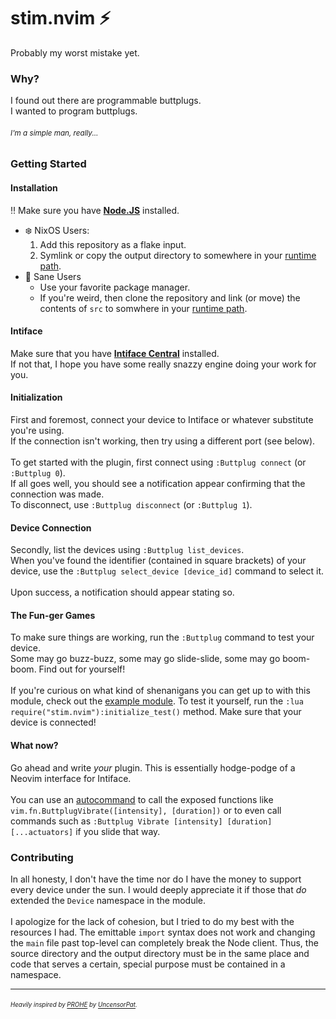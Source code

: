# stim.nvim ⚡

Probably my worst mistake yet.

<h3> Why?</h3>

<p>
    I found out there are programmable buttplugs.
    <br />
    I wanted to program buttplugs.
    <h6><sub>I'm a simple man, really...</sub></h6>
</p>

<h3>Getting Started</h3>
<h4> Installation</h5>
 ‼️ Make sure you have <a href="https://nodejs.org"><b>Node.JS</b></a> installed.
<br />
<ul>
    <li>
        ❄️ NixOS Users:
        <ol>
            <li>Add this repository as a flake input.</li>
            <li>Symlink or copy the output directory to somewhere in your <a href="https://github.com/neovim/node-client/issues/106">runtime path</a>.
        </ol>
    </li>
    <li>
        🧠 Sane Users
        <ul>
            <li>Use your favorite package manager.</li>
            <li>If you're weird, then clone the repository and link (or move) the contents of <code>src</code> to somwhere in your <a href="https://github.com/neovim/node-client/issues/106">runtime path</a>.
        </ul>
    </li>
</ul>

<h4>Intiface</h5>
<p>
    Make sure that you have <a href="https://intiface.com/central"><b>Intiface Central</b></a> installed.<br/>
    If not that, I hope you have some really snazzy engine doing your work for you.<br />
</p>
<h4>Initialization</h5>
<p>
    First and foremost, connect your device to Intiface or whatever substitute you're using.<br />
    If the connection isn't working, then try using a different port (see below).<br />
    <br />
    To get started with the plugin, first connect using <code>:Buttplug connect</code> (or <code>:Buttplug 0</code>).<br/>
    If all goes well, you should see a notification appear confirming that the connection was made.<br/>
    To disconnect, use <code>:Buttplug disconnect</code> (or <code>:Buttplug 1</code>).
</p>
<h4>Device Connection</h4>
<p>
    Secondly, list the devices using <code>:Buttplug list_devices</code>.<br/>
    When you've found the identifier (contained in square brackets) of your device, use the <code>:Buttplug select_device [device_id]</code> command to select it.<br/>
    <br/>
    Upon success, a notification should appear stating so.
</p>
<h4>The Fun-ger Games</h4>
<p>
    To make sure things are working, run the <code>:Buttplug</code> command
    to test your device.<br/>
    Some may go buzz-buzz, some may go slide-slide, some may go boom-boom. Find out for yourself!<br/>
    <br />
    If you're curious on what kind of shenanigans you can get up to with this module, check out the <a href="https://github.com/nowaaru/stim.nvim/blob/master/src/lua/stim/nvim/init.lua">example module</a>. To test it yourself, run the <code>:lua require("stim.nvim"):initialize_test()</code> method. Make sure that your device is connected!
</p>
<h4>What now?</h4>
<p>
    Go ahead and write <i>your</i> plugin. This is essentially hodge-podge of a Neovim interface for Intiface.<br/>
    <br/>
    You can use an <a href="https://neovim.io/doc/user/autocmd.html">autocommand</a> to call the
    exposed functions like <code>vim.fn.ButtplugVibrate([intensity], [duration])</code> or to even call commands such as <code>:Buttplug Vibrate [intensity] [duration] [...actuators]</code> if you slide that way. 
</p>
<h3>Contributing</h3>
In all honesty, I don't have the time nor do I have the money to support every device
under the sun. I would deeply appreciate it if those that <i>do</i> extended the <code>Device</code> namespace in the module.<br />
<br />
I apologize for the lack of cohesion, but I tried to do my best with the resources I had. The emittable <code>import</code> syntax does not work and changing the <code>main</code> file past top-level can completely break the Node client. Thus, the source directory and the output directory must be in the same place and code that serves a certain, special purpose must be contained in a namespace.
<hr />
<h6><sup><sup>Heavily inspired by <a href=https://marketplace.visualstudio.com/items?itemName=UncensorPat.prohe/>PROHE</a> by <a href="https://marketplace.visualstudio.com/publishers/UncensorPat">UncensorPat</a>.</h6></sup></sup>
